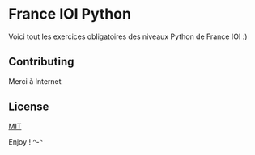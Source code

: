 # France IOI Python

Voici tout les exercices obligatoires des niveaux Python de France IOI :)

## Contributing
Merci à Internet

## License
[MIT](https://choosealicense.com/licenses/mit/)

Enjoy ! ^-^
